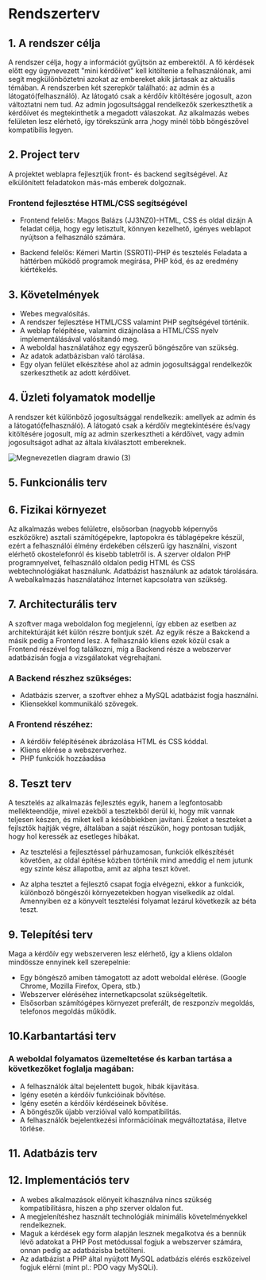 # Rendszerterv

## 1. A rendszer célja

A rendszer célja, hogy a információt gyűjtsön az emberektől. A fő kérdések előtt egy úgynevezett "mini kérdőívet" kell kitöltenie a felhasználónak, ami segít megkülönböztetni azokat az embereket akik jártasak az aktuális témában. A rendszerben két szerepkör található: az admin és a látogató(felhasználó). Az látogató csak a kérdőív kitöltésére jogosult, azon változtatni nem tud. Az admin jogosultsággal rendelkezők szerkeszthetik a kérdőívet és megtekinthetik a megadott válaszokat. Az alkalmazás webes felületen lesz elérhető, így törekszünk arra ,hogy minél több böngészővel kompatibilis legyen.<br>

## 2. Project terv

A projektet weblapra fejlesztjük front- és backend segítségével. Az elkülönített feladatokon más-más emberek dolgoznak.
### Frontend fejlesztése HTML/CSS segítségével <br>
- Frontend felelős: Magos Balázs (JJ3NZ0)-HTML, CSS és oldal dizájn
A feladat célja, hogy egy letisztult, könnyen kezelhető, igényes weblapot nyújtson a felhasználó számára. <br>

- Backend felelős: Kémeri Martin (SSR0TI)-PHP és tesztelés
Feladata a háttérben működő programok megírása, PHP kód, és az eredmény kiértékelés. <br>

## 3. Követelmények<br>

- Webes megvalósítás.<br>
- A rendszer fejlesztése HTML/CSS valamint PHP segítségével történik.<br>
- A weblap felépítése, valamint dizájnolása a HTML/CSS nyelv implementálásával valósítandó meg.<br>
- A weboldal használatához egy egyszerű böngészőre van szükség.<br>
- Az adatok adatbázisban való tárolása.<br>
- Egy olyan felület elkészítése ahol az admin jogosultsággal rendelkezők szerkeszthetik az adott kérdőívet.<br>

## 4. Üzleti folyamatok modellje

A rendszer két különböző jogosultsággal rendelkezik: amellyek az admin és a látogató(felhasználó). A látogató csak a kérdőív megtekintésére és/vagy kitöltésére jogosult, míg az admin szerkesztheti a kérdőívet, vagy admin jogosultságot adhat az általa kiválasztott embereknek.<br>


![Megnevezetlen diagram drawio (3)](https://user-images.githubusercontent.com/113610538/200619751-c2213b8a-4989-456f-8ad6-408b20f690ee.png)


## 5. Funkcionális terv

## 6. Fizikai környezet

Az alkalmazás webes felületre, elsősorban (nagyobb képernyős eszközökre) asztali számítógépekre, laptopokra és táblagépekre készül, ezért a felhasználói élmény érdekében célszerű így használni, viszont elérhető okostelefonról és kisebb tabletről is.
A szerver oldalon PHP programnyelvet, felhasználó oldalon pedig HTML és CSS webtechnológiákat használunk. 
Adatbázist használunk az adatok tárolására.
A webalkalmazás használatához Internet kapcsolatra van szükség.

## 7. Architecturális terv
A szoftver maga weboldalon fog megjelenni, így ebben az esetben az architektúráját két külön részre bontjuk szét.
Az egyik része a Bakckend a másik pedig a Frontend lesz.
A felhasználó kliens ezek közül csak a Frontend részével fog találkozni, míg a Backend része a webszerver adatbázisán fogja a vizsgálatokat végrehajtani.

### A Backend részhez szükséges:
- Adatbázis szerver, a szoftver ehhez a MySQL adatbázist fogja használni. <br>
- Kliensekkel kommunikáló szövegek. <br>

### A Frontend részéhez:
- A kérdőív felépítésének ábrázolása HTML és CSS kóddal. <br>
- Kliens elérése a webszerverhez. <br>
- PHP funkciók hozzáadása <br>

## 8. Teszt terv

A tesztelés az alkalmazás fejlesztés egyik, hanem a legfontosabb mellékteendője, mivel ezekből a tesztekből derül ki,
hogy mik vannak teljesen készen, és miket kell a későbbiekben javítani. Ezeket a teszteket a fejlsztők hajtják végre, általában a saját részükön, hogy pontosan tudják,
hogy hol keressék az esetleges hibákat.

- Az tesztelési a fejlesztéssel párhuzamosan, funkciók elkészítését követően, az oldal építése közben történik mind ameddig el nem jutunk egy szinte kész állapotba, amit az alpha teszt követ. <br>

- Az alpha tesztet a fejlesztő csapat fogja elvégezni, ekkor a funkciók, különboző böngészői környezetekben hogyan viselkedik az oldal. Amennyiben ez a könyvelt tesztelési folyamat lezárul következik az béta teszt. <br>


## 9. Telepítési terv

Maga a kérdőív egy webszerveren lesz elérhető, így a kliens oldalon mindössze ennyinek kell szerepelnie: <br>

- Egy böngésző amiben támogatott az adott weboldal elérése. (Google Chrome, Mozilla Firefox, Opera, stb.) <br>
- Webszerver eléréséhez internetkapcsolat szükségeltetik. <br>
- Elsősorban számítógépes környezet preferált, de reszponzív megoldás, telefonos megoldás működik. <br>

## 10.Karbantartási terv

### A weboldal folyamatos üzemeltetése és karban tartása a következőket foglalja magában:<br>

- A felhasználók által bejelentett bugok, hibák kijavítása.<br>
- Igény esetén a kérdőív funkcióinak bővítése.<br>
- Igény esetén a kérdőív kérdéseinek bővítése.<br>
- A böngészők újabb verzióival való kompatibilitás.<br>
- A felhasználók bejelentkezési információinak megváltoztatása, illetve törlése.<br>

## 11. Adatbázis terv

## 12. Implementációs terv

- A webes alkalmazások előnyeit kihasználva nincs szükség kompatibilitásra, hiszen a php szerver oldalon fut.<br>
- A megjelenítéshez használt technológiák minimális követelményekkel rendelkeznek.<br>
- Maguk a kérdések egy form alapján lesznek megalkotva és a bennük lévő adatokat a PHP Post metódussal fogjuk a webszerver számára, onnan pedig az adatbázisba betölteni.<br>
- Az adatbázist a PHP által nyújtott MySQL adatbázis elérés eszközeivel fogjuk elérni (mint pl.: PDO vagy MySQLi).
